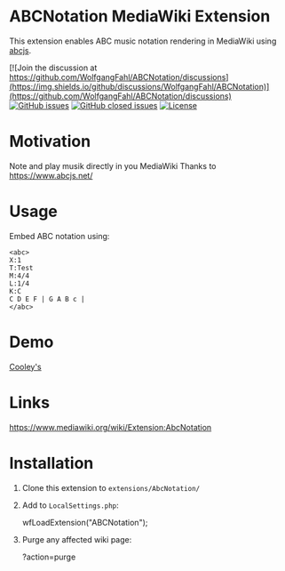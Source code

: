 # ABCNotation MediaWiki Extension

This extension enables ABC music notation rendering in MediaWiki using [abcjs](https://abcjs.net).

[![Join the discussion at https://github.com/WolfgangFahl/ABCNotation/discussions](https://img.shields.io/github/discussions/WolfgangFahl/ABCNotation)](https://github.com/WolfgangFahl/ABCNotation/discussions)
[![GitHub issues](https://img.shields.io/github/issues/WolfgangFahl/ABCNotation.svg)](https://github.com/WolfgangFahl/ABCNotation/issues)
[![GitHub closed issues](https://img.shields.io/github/issues-closed/WolfgangFahl/ABCNotation.svg)](https://github.com/WolfgangFahl/ABCNotation/issues/?q=is%3Aissue+is%3Aclosed)
[![License](https://img.shields.io/github/license/WolfgangFahl/ABCNotation.svg)](https://www.apache.org/licenses/LICENSE-2.0)

# Motivation
Note and play musik directly in you MediaWiki
Thanks to https://www.abcjs.net/
# Usage

Embed ABC notation using:

    <abc>
    X:1
    T:Test
    M:4/4
    L:1/4
    K:C
    C D E F | G A B c |
    </abc>

# Demo
[Cooley's](https://wiki.bitplan.com/index.php/Cooley%27s)

# Links
https://www.mediawiki.org/wiki/Extension:AbcNotation

# Installation

1. Clone this extension to `extensions/AbcNotation/`

2. Add to `LocalSettings.php`:

    wfLoadExtension("ABCNotation");

3. Purge any affected wiki page:

    ?action=purge

